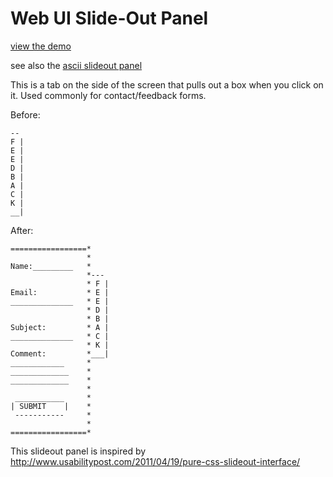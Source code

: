 # Web UI Slide-Out Panel

[view the demo](http://dechimp.github.io/slideout-panel)

see also the [ascii slideout panel](https://github.com/dechimp/ascii-slideout-panel)

This is a tab on the side of the screen that pulls out a box when you
click on it.  Used commonly for contact/feedback forms.

Before:

    -- 
    F |
    E |
    E |
    D |
    B |
    A |
    C |
    K |
    __|

After:

    =================*
                     *
    Name:_________   *
                     *--- 
                     * F |
    Email:           * E |
    ______________   * E |
                     * D |
                     * B |
    Subject:         * A |
    ______________   * C |
                     * K |
    Comment:         *___|
    ____________     *
    _____________    *
    _____________    *
                     *
     ___________     *
    | SUBMIT    |    *
     -----------     *
                     *
    =================*


This slideout panel is inspired by http://www.usabilitypost.com/2011/04/19/pure-css-slideout-interface/
